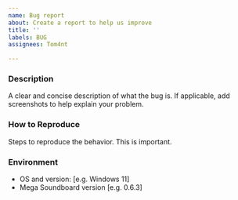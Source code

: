 ```yaml
---
name: Bug report
about: Create a report to help us improve
title: ''
labels: BUG
assignees: Tom4nt

---
```


### Description
A clear and concise description of what the bug is. If applicable, add screenshots to help explain your problem.

### How to Reproduce
Steps to reproduce the behavior. This is important.

### Environment
 - OS and version: [e.g. Windows 11]
 - Mega Soundboard version [e.g. 0.6.3]
